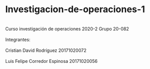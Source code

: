 # Investigacion-de-operaciones-1
<br>Curso investigación de operaciones 2020-2 Grupo 20-082</br>
<br>Integrantes:</br>
<br>Cristian David Rodríguez 20171020072</br>
<br>Luis Felipe Corredor Espinosa 20171020056</br>
